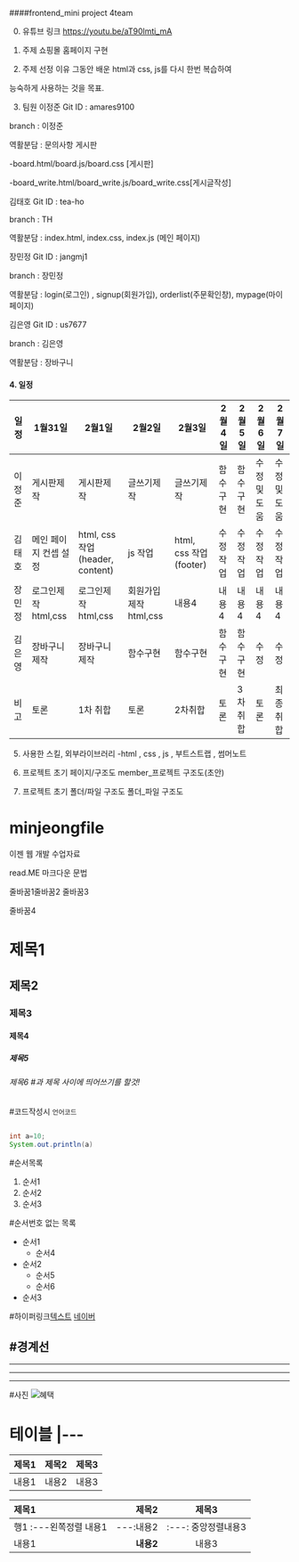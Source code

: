 ####frontend_mini project 4team

0. 유튜브 링크
https://youtu.be/aT90lmti_mA

1. 주제
쇼핑몰 홈페이지 구현

2. 주제 선정 이유
그동안 배운 html과 css, js를 다시 한번 복습하여

능숙하게 사용하는 것을 목표.

3. 팀원
이정준
Git ID : amares9100

branch : 이정준

역활분담 : 문의사항 게시판

-board.html/board.js/board.css [게시판]

-board_write.html/board_write.js/board_write.css[게시글작성]

김태호
Git ID : tea-ho

branch : TH

역활분담 : index.html, index.css, index.js (메인 페이지)

장민정
Git ID : jangmj1

branch : 장민정

역활분담 : login(로그인) , signup(회원가입), orderlist(주문확인창), mypage(마이페이지)

김은영
Git ID : us7677

branch : 김은영

역활분담 : 장바구니

#### 4. 일정

|일정|1월31일|2월1일|2월2일|2월3일|2월4일|2월5일|2월6일|2월7일|
|---|---|---|---|---|---|---|---|---|
|이정준|게시판제작|게시판제작|글쓰기제작|글쓰기제작|함수구현|함수구현|수정 및 도움|수정 및 도움|
|김태호|메인 페이지 컨셉 설정|html, css 작업(header, content)|js 작업|html, css 작업(footer)|수정작업|수정작업|수정작업|수정작업|
|장민정|로그인제작html,css|로그인제작html,css|회원가입제작html,css|내용4|내용4|내용4|내용4|내용4|
|김은영|장바구니제작|장바구니제작|함수구현|함수구현|함수구현|함수구현|수정|수정|
|비고|토론|1차 취합|토론|2차취합|토론|3차취합|토론|최종취합|

5. 사용한 스킬, 외부라이브러리
-html , css , js , 부트스트랩 , 썸머노트

6. 프로젝트 초기 페이지/구조도
member_프로젝트 구조도(초안)

7. 프로젝트 초기 폴더/파일 구조도
폴더_파일 구조도

# minjeongfile
이젠 웹 개발 수업자료

read.ME 마크다운 문법

줄바꿈1줄바꿈2
줄바꿈3

줄바꿈4

# 제목1
## 제목2
### 제목3
#### 제목4
##### 제목5
###### 제목6 #과 제목 사이에 띄어쓰기를 할것!

#코드작성시 ```언어코드```
```java

int a=10;
System.out.println(a)

```


#순서목록
1. 순서1
2. 순서2
3. 순서3

#순서번호 없는 목록
- 순서1
  - 순서4
- 순서2
  - 순서5
  - 순서6
- 순서3


#하이퍼링크[텍스트](주소)
[네이버](https://www.naver.com/)

#경계선
---
----
-----
------

#사진
![혜택](https://user-images.githubusercontent.com/121651944/216248455-4e0bca68-167e-44a0-bf49-d7750e407c59.jpg)

# 테이블 |---
|제목1|제목2|제목3|
|---|---|---
|내용1|내용2|내용3|

|제목1|제목2|제목3|
|:---|---:|:---:
|행1 :---왼쪽정렬 내용1|---:내용2|:---: 중앙정렬내용3|
|내용1|**내용2**|내용3|




























